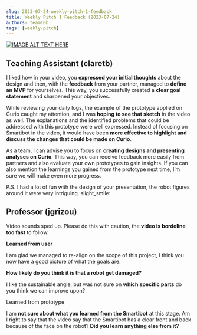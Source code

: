 ```yaml
---
slug: 2023-07-24-weekly-pitch-1-feedback
title: Weekly Pitch 1 Feedback (2023-07-24)
authors: team10b
tags: [weekly-pitch]
---
```


[![IMAGE ALT TEXT HERE](https://img.youtube.com/vi/Oz5KXsxkr6E/0.jpg)](https://www.youtube.com/watch?v=Oz5KXsxkr6E)


## Teaching Assistant (claretb)

I liked how in your video, you **expressed your initial thoughts** about the design and then, with the **feedback** from your partner, managed to **define an MVP** for yourselves. This way, you successfully created a **clear goal statement** and sharpened your objectives.

While reviewing your daily logs, the example of the prototype applied on Curio caught my attention, and I was **hoping to see that sketch** in the video as well. The explanations and the identified problems that could be addressed with this prototype were well expressed. Instead of focusing on Smartibot in the video, it would have been **more effective to highlight and discuss the changes that could be made on Curio**.

As a team, I can advise you to focus on **creating designs and presenting analyses on Curio**. This way, you can receive feedback more easily from partners and also evaluate your own prototypes to gain insights. If you can also mention the learnings you gained from the prototype next time, I’m sure we will make even more progress.

P.S. I had a lot of fun with the design of your presentation, the robot figures around it were very intriguing :slight_smile:

## Professor (jgrizou)

Video sounds sped up. Please do this with caution, the **video is bordeline too fast** to follow.

**Learned from user**

I am glad we managed to re-align on the scope of this project, I think you now have a good picture of what the goals are.

**How likely do you think it is that a robot get damaged?**

I like the sustainable angle, but was not sure on **which specific parts** do you think we can improve upon?

Learned from prototype

I am **not sure about what you learned from the Smartibot** at this stage. Am I right to say that the video say that the Smartibot has a clear front and back because of the face on the robot? **Did you learn anything else from it?**
